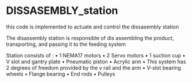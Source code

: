 # DISSASEMBLY_station
 
this code is implemented to actuate and control the dissasembly station

The disassembly station is responsible of dis assembling the product, transporting, and passing it to the feeding system

Station consists of :
•	1 NEMA17 motors
•	2 Servo motors
•	1 suction cup
•	V slot and gantry plate
•	Pneumatic piston
•	Acrylic arm
•	This system has 2 degrees of freedom provided by the v rail and the arm
•	V-slot bearing wheels
•	Flange bearing
•	End rods
•	Pulleys 
